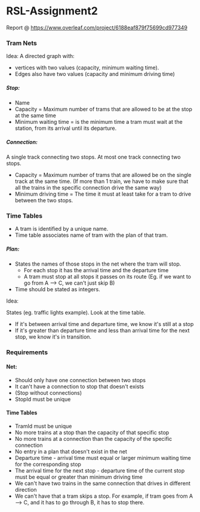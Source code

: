 # RSL-Assignment2
 
 Report @
https://www.overleaf.com/project/6188eaf879f75699cd977349



### Tram Nets

Idea: A directed graph with:

- vertices with two values (capacity, minimum waiting time). 
- Edges also have two values (capacity and minimum driving time)



##### Stop:

- Name
- Capacity = Maximum number of trams that are allowed to be at the stop at the same time
- Minimum waiting time = is the minimum time a tram must wait at the station, from its arrival until its departure.

##### Connection:

A single track connecting two stops. At most one track connecting two stops.

- Capacity = Maximum number of trams that are allowed be on the single track at the same time. (If more than 1 train, we have to make sure that all the trains in the specific connection drive the same way)
- Minimum driving time = The time it must at least take for a tram to drive between the two stops.



### Time Tables

- A tram is identified by a unique name.
- Time table associates name of tram with the plan of that tram.

##### Plan:

- States the names of those stops in the net where the tram will stop.
    - For each stop it has the arrival time and the departure time
    - A tram must stop at all stops it passes on its route (Eg. if we want to go from A --> C, we can't just skip B)
- Time should be stated as integers.

Idea:

States (eg. traffic lights example). Look at the time table.

- If it's between arrival time and departure time, we know it's still at a stop
- If it's greater than departure time and less than arrival time for the next stop, we know it's in transition.


### Requirements

#### Net:

- Should only have one connection between two stops
- It can't have a connection to stop that doesn't exists
- (Stop without connections)
- StopId must be unique



#### Time Tables

- TramId must be unique
- No more trains at a stop than the capacity of that specific stop
- No more trains at a connection than the capacity of the specific connection
- No entry in a plan that doesn't exist in the net
- Departure time - arrival time must equal or larger minimum waiting time for the corresponding stop
- The arrival time for the next stop - departure time of the current stop must be equal or greater than minimum driving time
- We can't have two trains in the same connection that drives in different direction
- We can't have that a tram skips a stop. For example, if tram goes from A --> C, and it has to go through B, it has to stop there.

